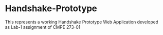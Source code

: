 # Handshake-Prototype
This represents a working Handshake Prototype Web Application developed as Lab-1 assignment of CMPE 273-01
